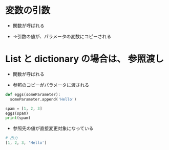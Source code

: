 # 変数の引数

* 関数が呼ばれる

* →引数の値が、パラメータの変数にコピーされる







# List と dictionary の場合は、   参照渡し

* 関数が呼ばれる

* 参照のコピーがパラメータに渡される


```py
def eggs(someParameter):
  someParameter.append('Hello')

spam = [1, 2, 3]
eggs(spam)
print(spam)
```


* 参照先の値が直接変更対象になっている


```py
# 出力
[1, 2, 3, 'Hello']
```

